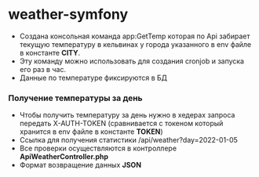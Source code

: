 # weather-symfony
- Создана консольная команда app:GetTemp которая по Api забирает текущую температуру в кельвинах у города указанного в env файле в константе **CITY**.
- Эту команду можно использовать для создания cronjob и запуска его раз в час.
- Данные по температуре фиксируются в БД
### Получение температуры за день
- Чтобы получить температуру за день нужно в хедерах запроса передать X-AUTH-TOKEN (сравнивается с токеном который хранится в env файле в константе **TOKEN**)
- Ссылка для получения статистики /api/weather?day=2022-01-05
- Все проверки осуществляются в контроллере **ApiWeatherController.php**
- Формат возвращение данных **JSON**
